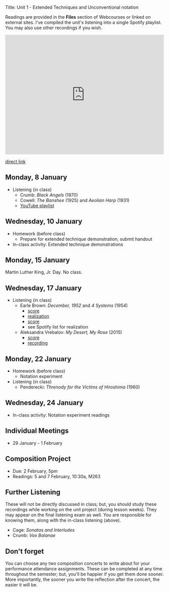 Title: Unit 1 - Extended Techniques and Unconventional notation

Readings are provided in the **Files** section of Webcourses or linked on external sites. I've compiled the unit's listening into a single Spotify playlist. You may also use other recordings if you wish.

<iframe src="https://embed.spotify.com/?uri=spotify%3Auser%3Adavemacdo%3Aplaylist%3A65TEy1dM7qh8o61lpv2Qau" width="100%" height="380" frameborder="0" allowtransparency="true"></iframe>

[direct link](https://open.spotify.com/user/davemacdo/playlist/65TEy1dM7qh8o61lpv2Qau)

## Monday, 8 January

- Listening (in class)
	- Crumb: _Black Angels_ (1970)
	- Cowell: _The Banshee_ (1925) and _Aeolian Harp_ (1931)
	- [YouTube playlist](https://www.youtube.com/playlist?list=PL9O2Vx6Aqkd4y6k_r69NKFHWUEAwH7-Cg)

## Wednesday, 10 January

- Homework (before class)
	- Prepare for extended technique demonstration, submit handout
- In-class activity: Extended technique demonstrations

## Monday, 15 January

Martin Luther King, Jr. Day. No class.

## Wednesday, 17 January


- Listening (in class)
	- Earle Brown: _December, 1952_ and _4 Systems_ (1954)
		- [score](http://4.bp.blogspot.com/-s8R1h5LtHPg/T2PG8ktEJPI/AAAAAAAAC2c/IrUxZGD8Cqc/s1600/Earle+Brown,+December+1952.jpg)
		- [realization](https://youtu.be/pXoLIDQPO1k)
		- [score](http://www.earle-brown.org/images/work/full.12.jpg)
		- see Spotify list for realization
	- Aleksandra Vrebalov: _My Desert, My Rose_ (2015)
		- [score](http://kronosquartet.org/images/uploads/MY_DESERT_MY_ROSE_-_FULL_SCORE_AND_PARTS2.pdf)
		- [recording](https://soundcloud.com/kronosquartet/aleksandra-vrebalov-my-desert-my-rose)

## Monday, 22 January

- Homework (before class)
	- Notation experiment
- Listening (in class)
	- Penderecki: _Threnody for the Victims of Hiroshima_ (1960)

## Wednesday, 24 January

- In-class activity: Notation experiment readings

## Individual Meetings

- 29 January - 1 February

## Composition Project

- Due: 2 February, 5pm
- Readings: 5 and 7 February, 10:30a, M263

## Further Listening

These will not be directly discussed in class; but, you should study these recordings while working on the unit project (during lesson weeks). They may appear on the final listening exam as well. You are responsible for knowing them, along with the in-class listening (above). 

- Cage: _Sonatas and Interludes_
- Crumb: _Vox Balanae_

## Don't forget

You can choose any two composition concerts to write about for your performance attendance assignments. These can be completed at any time throughout the semester; but, you'll be happier if you get them done sooner. More importantly, the sooner you write the reflection after the concert, the easier it will be.
